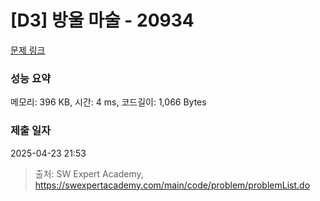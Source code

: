 # [D3] 방울 마술 - 20934 

[문제 링크](https://swexpertacademy.com/main/code/problem/problemDetail.do?contestProbId=AY9QTGqqcckDFAVF) 

### 성능 요약

메모리: 396 KB, 시간: 4 ms, 코드길이: 1,066 Bytes

### 제출 일자

2025-04-23 21:53



> 출처: SW Expert Academy, https://swexpertacademy.com/main/code/problem/problemList.do